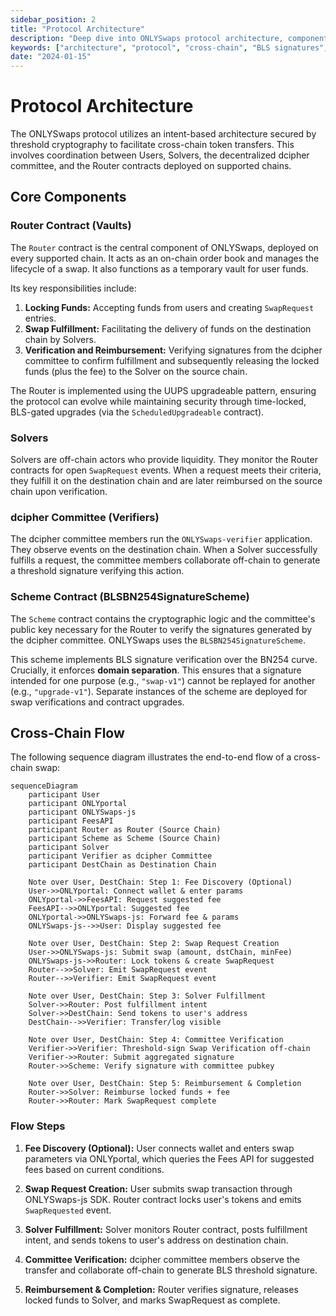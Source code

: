 ```yaml
---
sidebar_position: 2
title: "Protocol Architecture"
description: "Deep dive into ONLYSwaps protocol architecture, components, and cross-chain flow with sequence diagrams"
keywords: ["architecture", "protocol", "cross-chain", "BLS signatures", "dcipher", "solvers"]
date: "2024-01-15"
---
```


# Protocol Architecture

The ONLYSwaps protocol utilizes an intent-based architecture secured by threshold cryptography to facilitate cross-chain token transfers. This involves coordination between Users, Solvers, the decentralized dcipher committee, and the Router contracts deployed on supported chains.

## Core Components

### Router Contract (Vaults)

The `Router` contract is the central component of ONLYSwaps, deployed on every supported chain. It acts as an on-chain order book and manages the lifecycle of a swap. It also functions as a temporary vault for user funds.

Its key responsibilities include:
1.  **Locking Funds:** Accepting funds from users and creating `SwapRequest` entries.
2.  **Swap Fulfillment:** Facilitating the delivery of funds on the destination chain by Solvers.
3.  **Verification and Reimbursement:** Verifying signatures from the dcipher committee to confirm fulfillment and subsequently releasing the locked funds (plus the fee) to the Solver on the source chain.

The Router is implemented using the UUPS upgradeable pattern, ensuring the protocol can evolve while maintaining security through time-locked, BLS-gated upgrades (via the `ScheduledUpgradeable` contract).

### Solvers

Solvers are off-chain actors who provide liquidity. They monitor the Router contracts for open `SwapRequest` events. When a request meets their criteria, they fulfill it on the destination chain and are later reimbursed on the source chain upon verification.

### dcipher Committee (Verifiers)

The dcipher committee members run the `ONLYSwaps-verifier` application. They observe events on the destination chain. When a Solver successfully fulfills a request, the committee members collaborate off-chain to generate a threshold signature verifying this action.

### Scheme Contract (BLSBN254SignatureScheme)

The `Scheme` contract contains the cryptographic logic and the committee's public key necessary for the Router to verify the signatures generated by the dcipher committee. ONLYSwaps uses the `BLSBN254SignatureScheme`.

This scheme implements BLS signature verification over the BN254 curve. Crucially, it enforces **domain separation**. This ensures that a signature intended for one purpose (e.g., `"swap-v1"`) cannot be replayed for another (e.g., `"upgrade-v1"`). Separate instances of the scheme are deployed for swap verifications and contract upgrades.

## Cross-Chain Flow

The following sequence diagram illustrates the end-to-end flow of a cross-chain swap:

```mermaid
sequenceDiagram
    participant User
    participant ONLYportal
    participant ONLYSwaps-js
    participant FeesAPI
    participant Router as Router (Source Chain)
    participant Scheme as Scheme (Source Chain)
    participant Solver
    participant Verifier as dcipher Committee
    participant DestChain as Destination Chain

    Note over User, DestChain: Step 1: Fee Discovery (Optional)
    User->>ONLYportal: Connect wallet & enter params
    ONLYportal->>FeesAPI: Request suggested fee
    FeesAPI-->>ONLYportal: Suggested fee
    ONLYportal->>ONLYSwaps-js: Forward fee & params
    ONLYSwaps-js-->>User: Display suggested fee

    Note over User, DestChain: Step 2: Swap Request Creation
    User->>ONLYSwaps-js: Submit swap (amount, dstChain, minFee)
    ONLYSwaps-js->>Router: Lock tokens & create SwapRequest
    Router-->>Solver: Emit SwapRequest event
    Router-->>Verifier: Emit SwapRequest event

    Note over User, DestChain: Step 3: Solver Fulfillment
    Solver->>Router: Post fulfillment intent
    Solver->>DestChain: Send tokens to user's address
    DestChain-->>Verifier: Transfer/log visible

    Note over User, DestChain: Step 4: Committee Verification
    Verifier->>Verifier: Threshold-sign Swap Verification off-chain
    Verifier->>Router: Submit aggregated signature
    Router->>Scheme: Verify signature with committee pubkey

    Note over User, DestChain: Step 5: Reimbursement & Completion
    Router->>Solver: Reimburse locked funds + fee
    Router->>Router: Mark SwapRequest complete
```

### Flow Steps

1. **Fee Discovery (Optional):** User connects wallet and enters swap parameters via ONLYportal, which queries the Fees API for suggested fees based on current conditions.

2. **Swap Request Creation:** User submits swap transaction through ONLYSwaps-js SDK. Router contract locks user's tokens and emits `SwapRequested` event.

3. **Solver Fulfillment:** Solver monitors Router contract, posts fulfillment intent, and sends tokens to user's address on destination chain.

4. **Committee Verification:** dcipher committee members observe the transfer and collaborate off-chain to generate BLS threshold signature.

5. **Reimbursement & Completion:** Router verifies signature, releases locked funds to Solver, and marks SwapRequest as complete.


